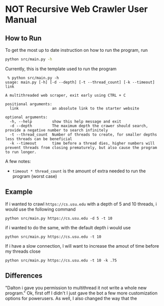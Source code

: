 # **NOT Recursive** Web Crawler User Manual

## How to Run
To get the most up to date instruction on how to run the program, run

```bash
python src/main.py -h
```

Currently, this is the template used to run the program

```
 % python src/main.py -h
usage: main.py [-h] [-d --depth] [-t --thread_count] [-k --timeout] link

A multithreaded web scraper, exit early using CTRL + C

positional arguments:
  link               an absolute link to the starter website

optional arguments:
  -h, --help         show this help message and exit
  -d --depth         The maximum depth the crawer should search, provide a negative number to search infinitely
  -t --thread_count  Number of threads to create, for smaller depths less threads can be beneficial
  -k --timeout       time before a thread dies, higher numbers will prevent threads from closing prematurely, but also cause the program to run longer.
```

A few notes:

- `timeout * thread_count` is the amount of extra needed to run the program (worst case)

## Example

If i wanted to crawl `https://cs.usu.edu` with a depth of 5 and 10 threads, i would use the following command

```
python src/main.py https://cs.usu.edu -d 5 -t 10
```

if i wanted to do the same, with the default depth i would use

```
python src/main.py https://cs.usu.edu -t 10
```

If i have a slow connection, I will want to increase the amout of time before my threads close

```
python src/main.py https://cs.usu.edu -t 10 -k .75
```

## Differences

"Dalton i gave you permission to multithread it not write a whole new program."
Ok, first off I didn't I just gave the bot a few more customization options for powerusers. As well, I also changed the way that the 
